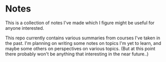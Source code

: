 # Notes
This is a collection of notes I've made which I figure might be useful for anyone interested. 

This repo currently contains various summaries from courses I've taken in the past. I'm planning on writing some notes on topics I'm yet to learn, and maybe some others on perspectives on various topics. (But at this point there probably won't be anything that interesting in the near future..)
